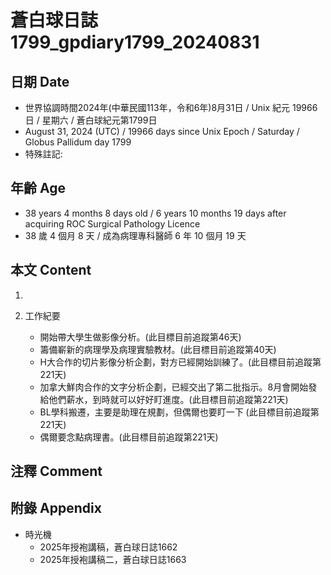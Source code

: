 [_metadata_:encoding]: - "utf-8"
[_metadata_:language]: - "zh-Hant-TW"
[_metadata_:fileformat]: - "markdown"
[_metadata_:MIME_type]: - "text/plain"
[_metadata_:markdown_version]: - "commonmark version 0.30"
[_metadata_:markdown_spec]: - "https://spec.commonmark.org/0.30/"

# 蒼白球日誌1799_gpdiary1799_20240831 #

## 日期 Date ##

* 世界協調時間2024年(中華民國113年，令和6年)8月31日 / Unix 紀元 19966 日 / 星期六 / 蒼白球紀元第1799日
* August 31, 2024 (UTC) / 19966 days since Unix Epoch / Saturday / Globus Pallidum day 1799
* 特殊註記:

## 年齡 Age ##

* 38 years 4 months 8 days old / 6 years 10 months 19 days after acquiring ROC Surgical Pathology Licence
* 38 歲 4 個月 8 天 / 成為病理專科醫師 6 年 10 個月 19 天

## 本文 Content ##

1. 

2. 工作紀要

    - 開始帶大學生做影像分析。(此目標目前追蹤第46天)
    - 籌備嶄新的病理學及病理實驗教材。(此目標目前追蹤第40天)
    - H大合作的切片影像分析企劃，對方已經開始訓練了。(此目標目前追蹤第221天)
    - 加拿大鮮肉合作的文字分析企劃，已經交出了第二批指示。8月會開始發給他們薪水，到時就可以好好盯進度。(此目標目前追蹤第221天)
    - BL學科搬遷，主要是助理在規劃，但偶爾也要盯一下 (此目標目前追蹤第221天)
    - 偶爾要念點病理書。(此目標目前追蹤第221天)

## 注釋 Comment ##


## 附錄 Appendix ##

* 時光機
    - 2025年授袍講稿，蒼白球日誌1662
    - 2025年授袍講稿二，蒼白球日誌1663
